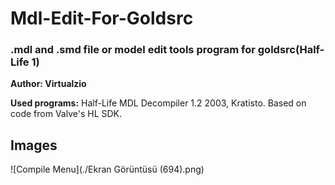 # Mdl-Edit-For-Goldsrc
### .mdl and .smd file or model edit tools program for goldsrc(Half-Life 1)

**Author: Virtualzio**

**Used programs:**
Half-Life MDL Decompiler 1.2
2003, Kratisto. Based on code from Valve's HL SDK.

## Images

![Compile Menu](./Ekran Görüntüsü (694).png)

